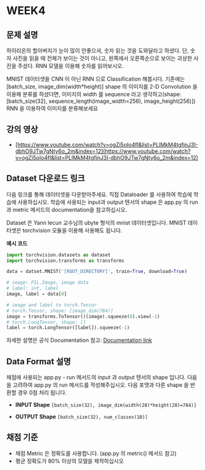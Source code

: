 # WEEK4

## 문제 설명
하이리온의 할아버지가 눈이 많이 안좋으셔, 숫자 읽는 것을 도와달라고 하셨다. 단, 숫자 사진을 읽을 때 전체가 보이는 것이 아니고, 왼쪽에서 오른쪽순으로 보이는 괴상한 사진을 주셨다. RNN 모델을 이용해 숫자를 읽어보시오.

MNIST 데이터셋을 CNN 이 아닌 RNN 으로 Classification 해봅시다.
기존에는 [batch_size, image_dim(width*height)] shape 의 이미지를 2-D Convolution 을 이용해 분류를 하셨다면, 이미지의 width 를 sequence 라고 생각하고(shape: [batch_size(32), sequence_length(image_width=256), image_height(256)]) RNN 을 이용하여 이미지를 분류해보세요

## 강의 영상
- [https://www.youtube.com/watch?v=ogZi5oIo4fI&list=PLlMkM4tgfjnJ3I-dbhO9JTw7gNty6o_2m&index=12](https://www.youtube.com/watch?v=ogZi5oIo4fI&list=PLlMkM4tgfjnJ3I-dbhO9JTw7gNty6o_2m&index=12)

## Dataset 다운로드 링크
다음 링크를 통해 데이터셋을 다운받아주세요. 직접 Dataloader 를 사용하여 학습에 학습에 사용하십시오. 학습에 사용되는 input과 output 텐서의 shape 은 app.py 의 run 과 metric 메서드의 documentation을 참고하십시오.

Dataset 은 Yann lecun 교수님의 ubyte 형식의 mnist 데이터셋입니다. 
MNIST 데이터셋은 torchvision 모듈을 이용해 사용해도 됩니다.

**예시 코드**
```python
import torchvision.datasets as dataset
import torchvision.transforms as transforms

data = datset.MNIST('[ROOT_DIRECTORY]', train=True, download=True)

# image: PIL.Image, image data
# label: int, label
image, label = data[0]

# image and label to torch.Tensor
# torch.Tensor, shape: [image_dim(784)]
image = transforms.ToTensor()(image).squeeze(0).view(-1)
# torch.LongTensor, shape: []
label = torch.LongTensor([label]).squeeze(-1)
```

자세한 설명은 공식 Documentation 참고: [Documentation link](https://pytorch.org/docs/stable/torchvision/datasets.html#torchvision.datasets.MNIST)

## Data Format 설명
채점에 사용되는 app.py - run 메서드의 input 과 output 텐서의 shape 입니다. 다음을 고려하여 app.py 의 run 메서드를 작성해주십시오. 다음 포맷과 다른 shape 을 반환할 경우 0점 처리 됩니다.

- **INPUT Shape**
	```[batch_size(32), image_dim(width(28)*height(28)=784)]```

- **OUTPUT Shape**
	```[batch_size(32), num_classes(10)]```

## 채점 기준
- 채점 Metric 은 정확도를 사용합니다. (app.py 의 metric() 메서드 참고)
- 평균 정확도가 80% 이상의 모델을 제작하십시오
